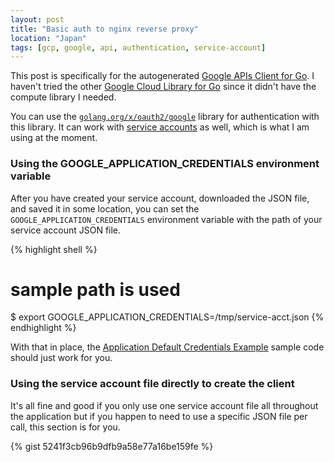 ```yaml
---
layout: post
title: "Basic auth to nginx reverse proxy"
location: "Japan"
tags: [gcp, google, api, authentication, service-account]
---
```


This post is specifically for the autogenerated [Google APIs Client for Go](https://github.com/google/google-api-go-client). I haven't tried the other [Google Cloud Library for Go](https://github.com/GoogleCloudPlatform/google-cloud-go) since it didn't have the compute library I needed.

You can use the [`golang.org/x/oauth2/google`](https://godoc.org/golang.org/x/oauth2) library for authentication with this library. It can work with [service accounts](https://cloud.google.com/compute/docs/access/service-accounts) as well, which is what I am using at the moment.

### Using the GOOGLE_APPLICATION_CREDENTIALS environment variable

After you have created your service account, downloaded the JSON file, and saved it in some location, you can set the `GOOGLE_APPLICATION_CREDENTIALS` environment variable with the path of your service account JSON file.

{% highlight shell %}
# sample path is used
$ export GOOGLE_APPLICATION_CREDENTIALS=/tmp/service-acct.json
{% endhighlight %}

With that in place, the [Application Default Credentials Example](https://github.com/google/google-api-go-client#application-default-credentials-example) sample code should just work for you.

### Using the service account file directly to create the client

It's all fine and good if you only use one service account file all throughout the application but if you happen to need to use a specific JSON file per call, this section is for you.

{% gist 5241f3cb96b9dfb9a58e77a16be159fe %}

